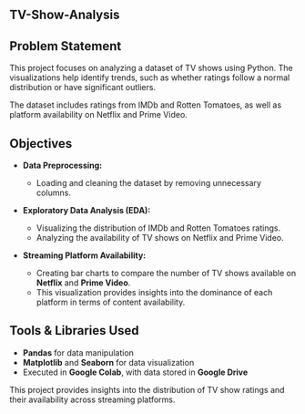 ## TV-Show-Analysis

## Problem Statement  

This project focuses on analyzing a dataset of TV shows using Python. The visualizations help identify trends, such as whether ratings follow a normal distribution or have significant outliers.  
  
The dataset includes ratings from IMDb and Rotten Tomatoes, as well as platform availability on Netflix and Prime Video.  

## Objectives  

- **Data Preprocessing:**  
  - Loading and cleaning the dataset by removing unnecessary columns.  

- **Exploratory Data Analysis (EDA):**  
  - Visualizing the distribution of IMDb and Rotten Tomatoes ratings.  
  - Analyzing the availability of TV shows on Netflix and Prime Video.
 
- **Streaming Platform Availability:**  
    - Creating bar charts to compare the number of TV shows available on **Netflix** and **Prime Video**.  
    - This visualization provides insights into the dominance of each platform in terms of content availability. 

## Tools & Libraries Used  

- **Pandas** for data manipulation  
- **Matplotlib** and **Seaborn** for data visualization  
- Executed in **Google Colab**, with data stored in **Google Drive**  

This project provides insights into the distribution of TV show ratings and their availability across streaming platforms.  
